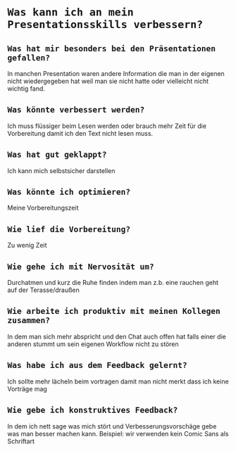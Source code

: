 # **`Was kann ich an mein Presentationsskills verbessern?`**

## **`Was hat mir besonders bei den Präsentationen gefallen?`**
 In manchen Presentation waren andere Information die man in der eigenen nicht wiedergegeben hat weil man sie nicht hatte oder vielleicht nicht wichtig fand.

## **`Was könnte verbessert werden?`**
 Ich muss flüssiger beim Lesen werden oder brauch mehr Zeit für die Vorbereitung damit ich den Text nicht lesen muss.

## **`Was hat gut geklappt?`**
 Ich kann mich selbstsicher darstellen

## **`Was könnte ich optimieren?`**
 Meine Vorbereitungszeit

## **`Wie lief die Vorbereitung?`**
 Zu wenig Zeit

## **`Wie gehe ich mit Nervosität um?`**
 Durchatmen und kurz die Ruhe finden indem man z.b. eine rauchen geht auf der Terasse/draußen

## **`Wie arbeite ich produktiv mit meinen Kollegen zusammen?`**
 In dem man sich mehr abspricht und den Chat auch offen hat falls einer die anderen stummt um sein eigenen Workflow nicht zu stören

## **`Was habe ich aus dem Feedback gelernt?`**
 Ich sollte mehr lächeln beim vortragen damit man nicht merkt dass ich keine Vorträge mag

## **`Wie gebe ich konstruktives Feedback?`**
 In dem ich nett sage was mich stört und Verbesserungsvorschäge gebe was man besser machen kann. Beispiel: wir verwenden kein Comic Sans als Schriftart

